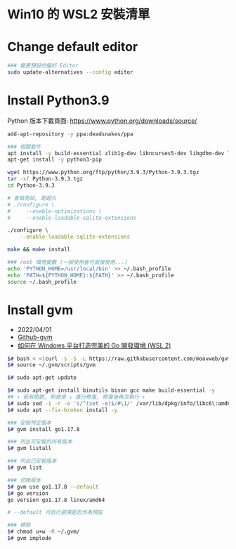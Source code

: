 # Win10 的 WSL2 安裝清單

# Change default editor

```bash
### 變更預設的偏好 Editor
sudo update-alternatives --config editor
```

# Install Python3.9

Python 版本下載頁面: https://www.python.org/downloads/source/

```sh
add-apt-repository -y ppa:deadsnakes/ppa

### 相關套件
apt install -y build-essential zlib1g-dev libncurses5-dev libgdbm-dev libnss3-dev libssl-dev libreadline-dev libffi-dev libsqlite3-dev wget libbz2-dev
apt-get install -y python3-pip

wget https://www.python.org/ftp/python/3.9.3/Python-3.9.3.tgz
tar -xf Python-3.9.3.tgz
cd Python-3.9.3

# 會做測試, 跑超久
# ./configure \
#     --enable-optimizations \
#     --enable-loadable-sqlite-extensions

./configure \
    --enable-loadable-sqlite-extensions

make && make install

### root 環境變數 (一般使用者可直接使用...)
echo 'PYTHON_HOME=/usr/local/bin' >> ~/.bash_profile
echo 'PATH=${PYTHON_HOME}:${PATH}' >> ~/.bash_profile
source ~/.bash_profile
```



# Install gvm

- 2022/04/01
- [Github-gvm](https://github.com/moovweb/gvm)
- [如何在 Windows 平台打造完美的 Go 開發環境 (WSL 2)](https://blog.miniasp.com/post/2020/07/27/Build-Golang-Dev-Box-in-Windows)

```bash
$# bash < <(curl -s -S -L https://raw.githubusercontent.com/moovweb/gvm/master/binscripts/gvm-installer)
$# source ~/.gvm/scripts/gvm

$# sudo apt-get update

$# sudo apt-get install binutils bison gcc make build-essential -y
## ↑ 若有問題, 則使用 ↓ 進行修復, 修復後再次執行 ↑
$# sudo sed -i -r -e 's/^(set -e)$/#\1/' /var/lib/dpkg/info/libc6\:amd64.postinst
$# sudo apt --fix-broken install -y

### 安裝特定版本
$# gvm install go1.17.8

### 列出可安裝的所有版本
$# gvm listall

### 列出已安裝版本
$# gvm list

### 切換版本
$# gvm use go1.17.8 --default
$# go version
go version go1.17.8 linux/amd64

# --default 可自行選擇是否作為預設

### 移除
$# chmod u+w -R ~/.gvm/
$# gvm implode
```
